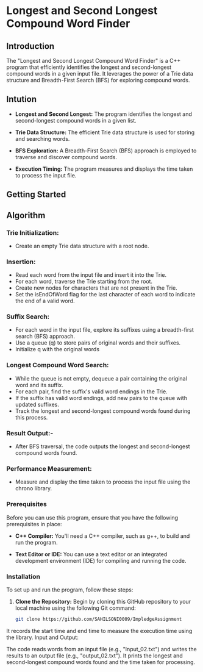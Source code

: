# Longest and Second Longest Compound Word Finder

## Introduction

The "Longest and Second Longest Compound Word Finder" is a C++ program that efficiently identifies the longest and second-longest compound words in a given input file. It leverages the power of a Trie data structure and Breadth-First Search (BFS) for exploring compound words.

## Intution

- **Longest and Second Longest:** The program identifies the longest and second-longest compound words in a given list.

- **Trie Data Structure:** The efficient Trie data structure is used for storing and searching words.

- **BFS Exploration:** A Breadth-First Search (BFS) approach is employed to traverse and discover compound words.

- **Execution Timing:** The program measures and displays the time taken to process the input file.

## Getting Started

## Algorithm

### Trie Initialization:
- Create an empty Trie data structure with a root node.
### Insertion:
- Read each word from the input file and insert it into the Trie.
- For each word, traverse the Trie starting from the root.
- Create new nodes for characters that are not present in the Trie.
- Set the isEndOfWord flag for the last character of each word to indicate the end of a valid word.
### Suffix Search:
- For each word in the input file, explore its suffixes using a breadth-first search (BFS) approach.
- Use a queue (q) to store pairs of original words and their suffixes.
- Initialize q with the original words
### Longest Compound Word Search:
- While the queue is not empty, dequeue a pair containing the original word and its suffix.
- For each pair, find the suffix's valid word endings in the Trie.
- If the suffix has valid word endings, add new pairs to the queue with updated suffixes.
- Track the longest and second-longest compound words found during this process.
### Result Output:- 
- After BFS traversal, the code outputs the longest and second-longest compound words found.
### Performance Measurement:
- Measure and display the time taken to process the input file using the chrono library.

### Prerequisites

Before you can use this program, ensure that you have the following prerequisites in place:

- **C++ Compiler:** You'll need a C++ compiler, such as g++, to build and run the program.

- **Text Editor or IDE:** You can use a text editor or an integrated development environment (IDE) for compiling and running the code.

### Installation

To set up and run the program, follow these steps:

1. **Clone the Repository:** Begin by cloning this GitHub repository to your local machine using the following Git command:

   ```bash
   git clone https://github.com/SAHILSONI0009/ImpledgeAssignment

It records the start time and end time to measure the execution time using the <chrono> library.
Input and Output:

The code reads words from an input file (e.g., "Input_02.txt") and writes the results to an output file (e.g., "output_02.txt").
It prints the longest and second-longest compound words found and the time taken for processing.
